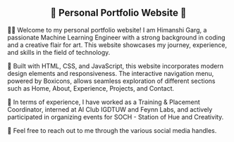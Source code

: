 <h2 align="center">🌟 Personal Portfolio Website 🌟</h2>

👩‍💻 Welcome to my personal portfolio website! I am Himanshi Garg, a passionate Machine Learning Engineer with a strong background in coding and a creative flair for art. This website showcases my journey, experience, and skills in the field of technology.

🚀 Built with HTML, CSS, and JavaScript, this website incorporates modern design elements and responsiveness. The interactive navigation menu, powered by Boxicons, allows seamless exploration of different sections such as Home, About, Experience, Projects, and Contact.

💼 In terms of experience, I have worked as a Training & Placement Coordinator, interned at AI Club IGDTUW and Feynn Labs, and actively participated in organizing events for SOCH - Station of Hue and Creativity.

📩 Feel free to reach out to me through the various social media handles.
